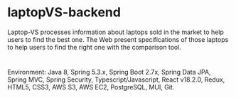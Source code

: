 # laptopVS-backend

Laptop-VS processes information about laptops sold in the market to help users to find the best one. The Web present specifications of those laptops to help users to find the right one with the comparison tool.


#

Environment: Java 8, Spring 5.3.x, Spring Boot 2.7x, Spring Data JPA, Spring MVC, Spring Security, Typescript/Javascript, React v18.2.0, Redux, HTML5, CSS3, AWS S3, AWS EC2, PostgreSQL, MUI, Git.
